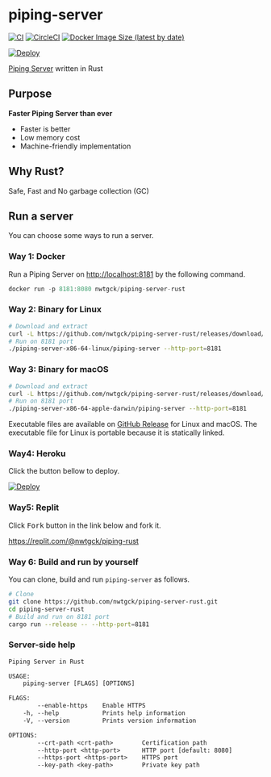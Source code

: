 # piping-server
[![CI](https://github.com/nwtgck/piping-server-rust/workflows/CI/badge.svg)](https://github.com/nwtgck/piping-server-rust/actions) [![CircleCI](https://circleci.com/gh/nwtgck/piping-server-rust.svg?style=shield)](https://circleci.com/gh/nwtgck/piping-server-rust) [![Docker Image Size (latest by date)](https://img.shields.io/docker/image-size/nwtgck/piping-server-rust)](https://hub.docker.com/r/nwtgck/piping-server-rust)

[![Deploy](https://www.herokucdn.com/deploy/button.svg)](https://heroku.com/deploy)

[Piping Server](https://github.com/nwtgck/piping-server) written in Rust

## Purpose
**Faster Piping Server than ever**  

* Faster is better
* Low memory cost
* Machine-friendly implementation

## Why Rust?
Safe, Fast and No garbage collection (GC)

## Run a server
You can choose some ways to run a server.

### Way 1: Docker
Run a Piping Server on <http://localhost:8181> by the following command.

```rs
docker run -p 8181:8080 nwtgck/piping-server-rust
```

### Way 2: Binary for Linux

```bash
# Download and extract
curl -L https://github.com/nwtgck/piping-server-rust/releases/download/v0.9.0/piping-server-x86-64-linux.tar.gz | tar xzf -
# Run on 8181 port
./piping-server-x86-64-linux/piping-server --http-port=8181
```

### Way 3: Binary for macOS

```bash
# Download and extract
curl -L https://github.com/nwtgck/piping-server-rust/releases/download/v0.9.0/piping-server-x86-64-apple-darwin.tar.gz | tar xzf -
# Run on 8181 port
./piping-server-x86-64-apple-darwin/piping-server --http-port=8181
```

Executable files are available on [GitHub Release](https://github.com/nwtgck/piping-server-rust/releases) for Linux and macOS. The executable file for Linux is portable because it is statically linked.

### Way4: Heroku

Click the button bellow to deploy.

[![Deploy](https://www.herokucdn.com/deploy/button.svg)](https://heroku.com/deploy)

### Way5: Replit

Click <kbd>Fork</kbd> button in the link below and fork it.

<https://replit.com/@nwtgck/piping-rust>

### Way 6: Build and run by yourself
You can clone, build and run `piping-server` as follows.

```bash
# Clone
git clone https://github.com/nwtgck/piping-server-rust.git
cd piping-server-rust
# Build and run on 8181 port
cargo run --release -- --http-port=8181
```

### Server-side help

```txt
Piping Server in Rust

USAGE:
    piping-server [FLAGS] [OPTIONS]

FLAGS:
        --enable-https    Enable HTTPS
    -h, --help            Prints help information
    -V, --version         Prints version information

OPTIONS:
        --crt-path <crt-path>        Certification path
        --http-port <http-port>      HTTP port [default: 8080]
        --https-port <https-port>    HTTPS port
        --key-path <key-path>        Private key path
```
